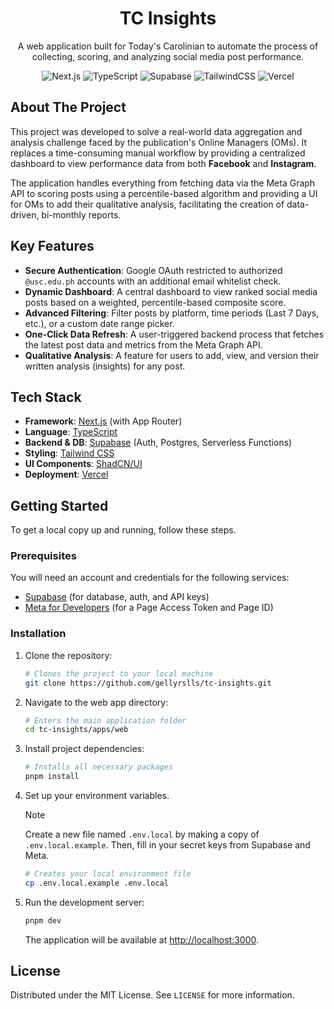 <div align="center">

  <h1>TC Insights</h1>

  <p>
    A web application built for Today's Carolinian to automate the process of collecting, scoring, and analyzing social media post performance.
  </p>

  <p>
    <img src="https://img.shields.io/badge/next.js-000000?style=for-the-badge&logo=nextdotjs&logoColor=white" alt="Next.js"/>
    <img src="https://img.shields.io/badge/typescript-%23007ACC.svg?style=for-the-badge&logo=typescript&logoColor=white" alt="TypeScript"/>
    <img src="https://img.shields.io/badge/Supabase-3ECF8E?style=for-the-badge&logo=supabase&logoColor=white" alt="Supabase"/>
    <img src="https://img.shields.io/badge/tailwindcss-%2338B2AC.svg?style=for-the-badge&logo=tailwind-css&logoColor=white" alt="TailwindCSS"/>
    <img src="https://img.shields.io/badge/vercel-%23000000.svg?style=for-the-badge&logo=vercel&logoColor=white" alt="Vercel"/>
  </p>
</div>

## About The Project

This project was developed to solve a real-world data aggregation and analysis challenge faced by the publication's Online Managers (OMs). It replaces a time-consuming manual workflow by providing a centralized dashboard to view performance data from both **Facebook** and **Instagram**.

The application handles everything from fetching data via the Meta Graph API to scoring posts using a percentile-based algorithm and providing a UI for OMs to add their qualitative analysis, facilitating the creation of data-driven, bi-monthly reports.


## Key Features

*   **Secure Authentication**: Google OAuth restricted to authorized `@usc.edu.ph` accounts with an additional email whitelist check.
*   **Dynamic Dashboard**: A central dashboard to view ranked social media posts based on a weighted, percentile-based composite score.
*   **Advanced Filtering**: Filter posts by platform, time periods (Last 7 Days, etc.), or a custom date range picker.
*   **One-Click Data Refresh**: A user-triggered backend process that fetches the latest post data and metrics from the Meta Graph API.
*   **Qualitative Analysis**: A feature for users to add, view, and version their written analysis (insights) for any post.


## Tech Stack

*   **Framework**: [Next.js](https://nextjs.org/) (with App Router)
*   **Language**: [TypeScript](https://www.typescriptlang.org/)
*   **Backend & DB**: [Supabase](https://supabase.io/) (Auth, Postgres, Serverless Functions)
*   **Styling**: [Tailwind CSS](https://tailwindcss.com/)
*   **UI Components**: [ShadCN/UI](https://ui.shadcn.com/)
*   **Deployment**: [Vercel](https://vercel.com/)


## Getting Started

To get a local copy up and running, follow these steps.

### Prerequisites

You will need an account and credentials for the following services:
*   [Supabase](https://supabase.io) (for database, auth, and API keys)
*   [Meta for Developers](https://developers.facebook.com/) (for a Page Access Token and Page ID)

### Installation

1.  Clone the repository:
    ```sh
    # Clones the project to your local machine
    git clone https://github.com/gellyrslls/tc-insights.git
    ```
2.  Navigate to the web app directory:
    ```sh
    # Enters the main application folder
    cd tc-insights/apps/web
    ```
3.  Install project dependencies:
    ```sh
    # Installs all necessary packages
    pnpm install
    ```
4.  Set up your environment variables.
    > [!NOTE]
    > Create a new file named `.env.local` by making a copy of `.env.local.example`. Then, fill in your secret keys from Supabase and Meta.

    ```sh
    # Creates your local environment file
    cp .env.local.example .env.local
    ```

5.  Run the development server:
    ```sh
    pnpm dev
    ```
    The application will be available at [http://localhost:3000](http://localhost:3000).


## License

Distributed under the MIT License. See `LICENSE` for more information.

